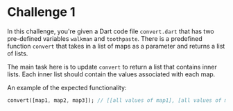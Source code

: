 # Challenge 1

In this challenge, you're given a Dart code file `convert.dart` that has two pre-defined variables `walkman` and `toothpaste`. There is a predefined function `convert` that takes in a list of maps as a parameter and returns a list of lists. 

The main task here is to update `convert` to return a list that contains inner lists. Each inner list should contain the values associated with each map.

An example of the expected functionality:

```dart
convert([map1, map2, map3]); // [[all values of map1], [all values of map2], [all values of map 3]]
```

